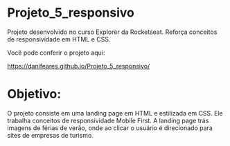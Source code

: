 # Projeto_5_responsivo
Projeto desenvolvido no curso Explorer da Rocketseat. Reforça conceitos de responsividade em HTML e CSS.

Você pode conferir o projeto aqui:

https://danifeares.github.io/Projeto_5_responsivo/

# Objetivo:
O projeto consiste em uma landing page em HTML e estilizada em CSS. Ele trabalha conceitos de responsividade Mobile First. 
A landing page trás imagens de férias de verão, onde ao clicar o usuário é direcionado para sites de empresas de turismo.
